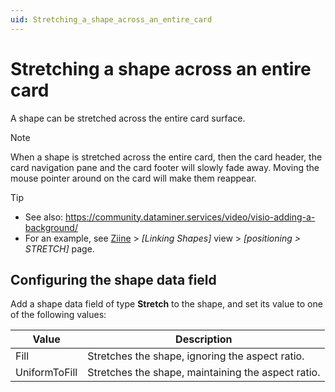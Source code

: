 ```yaml
---
uid: Stretching_a_shape_across_an_entire_card
---
```


# Stretching a shape across an entire card

A shape can be stretched across the entire card surface.

> [!NOTE]
> When a shape is stretched across the entire card, then the card header, the card navigation pane and the card footer will slowly fade away. Moving the mouse pointer around on the card will make them reappear.

> [!TIP]
>
> - See also: <https://community.dataminer.services/video/visio-adding-a-background/>
> - For an example, see [Ziine](xref:ZiineDemoSystem) > *[Linking Shapes]* view > *[positioning > STRETCH]* page.

## Configuring the shape data field

Add a shape data field of type **Stretch** to the shape, and set its value to one of the following values:

| Value         | Description                                        |
| ------------- | -------------------------------------------------- |
| Fill          | Stretches the shape, ignoring the aspect ratio.    |
| UniformToFill | Stretches the shape, maintaining the aspect ratio. |
